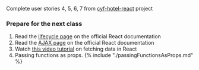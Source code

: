 Complete user stories 4, 5, 6, 7 from [cyf-hotel-react](https://github.com/CodeYourFuture/cyf-hotel-react) project

### Prepare for the next class

1. Read the [lifecycle page](https://reactjs.org/docs/state-and-lifecycle.html) on the official React documentation
2. Read the [AJAX page](https://reactjs.org/docs/faq-ajax.html) on the official React documentation
3. Watch [this video tutorial](https://www.youtube.com/watch?v=TxqqrNfgTto) on fetching data in React
4. Passing functions as props.
{% include "./passingFunctionsAsProps.md" %}
